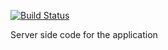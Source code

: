 [![Build Status](https://travis-ci.org/rahuldean/apps-balance-buddy.svg?branch=v2.0.0)](https://travis-ci.org/rahuldean/apps-balance-buddy) 

Server side code for the application
